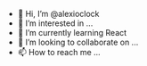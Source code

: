 - 👋 Hi, I’m @alexioclock
- 👀 I’m interested in ...
- 🌱 I’m currently learning React
- 💞️ I’m looking to collaborate on ...
- 📫 How to reach me ...

<!---
alexioclock/alexioclock is a ✨ special ✨ repository because its `README.md` (this file) appears on your GitHub profile.
You can click the Preview link to take a look at your changes.
--->
